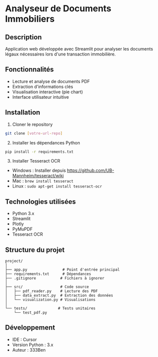 # Analyseur de Documents Immobiliers

## Description
Application web développée avec Streamlit pour analyser les documents légaux nécessaires lors d'une transaction immobilière.

## Fonctionnalités
- Lecture et analyse de documents PDF
- Extraction d'informations clés
- Visualisation interactive (pie chart)
- Interface utilisateur intuitive

## Installation
1. Cloner le repository
```bash
git clone [votre-url-repo]
```

2. Installer les dépendances Python
```bash
pip install -r requirements.txt
```

3. Installer Tesseract OCR
- Windows : Installer depuis https://github.com/UB-Mannheim/tesseract/wiki
- Mac : `brew install tesseract`
- Linux : `sudo apt-get install tesseract-ocr`

## Technologies utilisées
- Python 3.x
- Streamlit
- Plotly
- PyMuPDF
- Tesseract OCR

## Structure du projet
```
project/
│
├── app.py                # Point d'entrée principal
├── requirements.txt      # Dépendances
├── .gitignore           # Fichiers à ignorer
│
├── src/                 # Code source
│   ├── pdf_reader.py    # Lecture des PDF
│   ├── data_extract.py  # Extraction des données
│   └── visualization.py # Visualisations
│
└── tests/              # Tests unitaires
    └── test_pdf.py
```

## Développement
- IDE : Cursor
- Version Python : 3.x
- Auteur : 333Ben